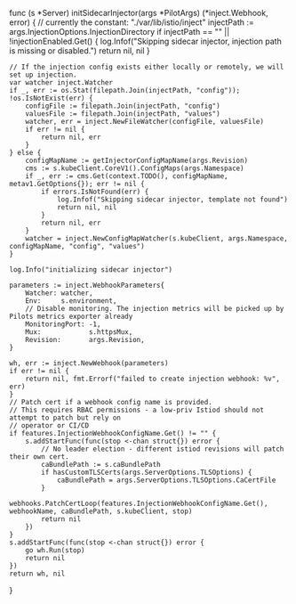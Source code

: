 func (s *Server) initSidecarInjector(args *PilotArgs) (*inject.Webhook, error) {
	// currently the constant: "./var/lib/istio/inject"
	injectPath := args.InjectionOptions.InjectionDirectory
	if injectPath == "" || !injectionEnabled.Get() {
		log.Infof("Skipping sidecar injector, injection path is missing or disabled.")
		return nil, nil
	}

	// If the injection config exists either locally or remotely, we will set up injection.
	var watcher inject.Watcher
	if _, err := os.Stat(filepath.Join(injectPath, "config")); !os.IsNotExist(err) {
		configFile := filepath.Join(injectPath, "config")
		valuesFile := filepath.Join(injectPath, "values")
		watcher, err = inject.NewFileWatcher(configFile, valuesFile)
		if err != nil {
			return nil, err
		}
	} else {
		configMapName := getInjectorConfigMapName(args.Revision)
		cms := s.kubeClient.CoreV1().ConfigMaps(args.Namespace)
		if _, err := cms.Get(context.TODO(), configMapName, metav1.GetOptions{}); err != nil {
			if errors.IsNotFound(err) {
				log.Infof("Skipping sidecar injector, template not found")
				return nil, nil
			}
			return nil, err
		}
		watcher = inject.NewConfigMapWatcher(s.kubeClient, args.Namespace, configMapName, "config", "values")
	}

	log.Info("initializing sidecar injector")

	parameters := inject.WebhookParameters{
		Watcher: watcher,
		Env:     s.environment,
		// Disable monitoring. The injection metrics will be picked up by Pilots metrics exporter already
		MonitoringPort: -1,
		Mux:            s.httpsMux,
		Revision:       args.Revision,
	}

	wh, err := inject.NewWebhook(parameters)
	if err != nil {
		return nil, fmt.Errorf("failed to create injection webhook: %v", err)
	}
	// Patch cert if a webhook config name is provided.
	// This requires RBAC permissions - a low-priv Istiod should not attempt to patch but rely on
	// operator or CI/CD
	if features.InjectionWebhookConfigName.Get() != "" {
		s.addStartFunc(func(stop <-chan struct{}) error {
			// No leader election - different istiod revisions will patch their own cert.
			caBundlePath := s.caBundlePath
			if hasCustomTLSCerts(args.ServerOptions.TLSOptions) {
				caBundlePath = args.ServerOptions.TLSOptions.CaCertFile
			}
			webhooks.PatchCertLoop(features.InjectionWebhookConfigName.Get(), webhookName, caBundlePath, s.kubeClient, stop)
			return nil
		})
	}
	s.addStartFunc(func(stop <-chan struct{}) error {
		go wh.Run(stop)
		return nil
	})
	return wh, nil
}